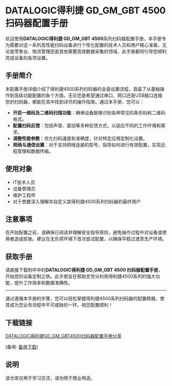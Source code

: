 # DATALOGIC得利捷 GD_GM_GBT 4500 扫码器配置手册

欢迎使用**DATALOGIC得利捷 GD_GM_GBT 4500**系列扫码器配置手册。本手册专为需要对这一系列高性能扫码设备进行个性化配置的技术人员和用户精心准备。无论是零售业、物流管理还是其他需要高效数据采集的领域，此手册都将引导您顺利完成设备的各项设置。

## 手册简介

本配置手册详细介绍了得利捷4500系列扫码器的全面设置流程，涵盖了从基础操作到高级功能配置的各个方面。无论您是希望通过串口、网口还是USB接口连接您的扫码器，都能在其中找到详尽的操作指南。通过本手册，您可以：

- **开启一维码及二维码扫描功能**：确保设备能够识别各种常见的条形码和二维码格式。
- **配置扫码反馈**：包括声音、震动等多种反馈方式，以适应不同的工作环境和需求。
- **调整性能参数**：优化扫码速度和准确度，针对特定应用定制化设置。
- **网络与通信设置**：对于支持网络连接的型号，指导如何进行有效配置，实现远程管理和数据传输。

## 使用对象

- IT技术人员
- 设备管理员
- 维护工程师
- 对于想要深入理解并自定义其得利捷4500系列扫码器的最终用户

## 注意事项

在开始配置之前，请确保已阅读并理解安全指导原则，避免操作过程中对设备或使用者造成损害。建议在无负荷环境下首次尝试配置，以确保平稳过渡至生产环境。

## 获取手册

请直接下载附件中的**DATALOGIC得利捷 GD_GM_GBT 4500 扫码器配置手册**，开始您的设备定制之旅。此手册旨在帮助您充分利用得利捷4500系列的强大功能，提升工作效率和数据准确性。

---

通过遵循本手册的步骤，您可以轻松掌握得利捷4500系列扫码器的配置精髓，使其成为您业务流程中不可或缺的一环。祝您配置顺利！

## 下载链接
[DATALOGIC得利捷GD_GM_GBT4500扫码器配置手册分享](https://pan.quark.cn/s/31f937ddc948) 

(备用: [备用下载](https://pan.baidu.com/s/1dExw2Rn0dqF0wPwHcxh3tg?pwd=1234))

## 说明

该仓库仅用于学习交流，请勿用于商业用途。
